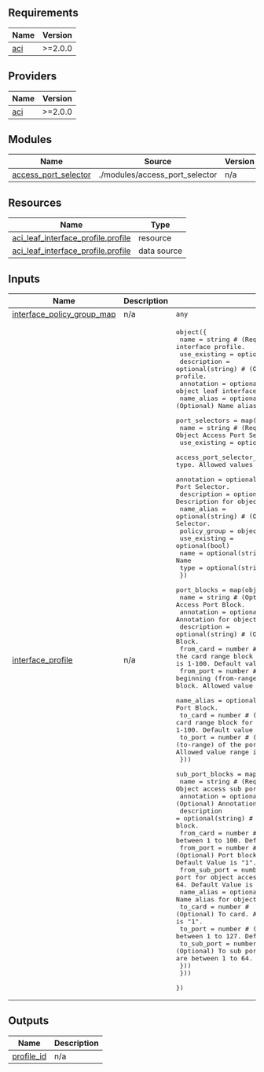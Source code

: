 <!-- BEGIN_TF_DOCS -->
## Requirements

| Name | Version |
|------|---------|
| <a name="requirement_aci"></a> [aci](#requirement\_aci) | >=2.0.0 |

## Providers

| Name | Version |
|------|---------|
| <a name="provider_aci"></a> [aci](#provider\_aci) | >=2.0.0 |

## Modules

| Name | Source | Version |
|------|--------|---------|
| <a name="module_access_port_selector"></a> [access\_port\_selector](#module\_access\_port\_selector) | ./modules/access_port_selector | n/a |

## Resources

| Name | Type |
|------|------|
| [aci_leaf_interface_profile.profile](https://registry.terraform.io/providers/CiscoDevNet/aci/latest/docs/resources/leaf_interface_profile) | resource |
| [aci_leaf_interface_profile.profile](https://registry.terraform.io/providers/CiscoDevNet/aci/latest/docs/data-sources/leaf_interface_profile) | data source |

## Inputs

| Name | Description | Type | Default | Required |
|------|-------------|------|---------|:--------:|
| <a name="input_interface_policy_group_map"></a> [interface\_policy\_group\_map](#input\_interface\_policy\_group\_map) | n/a | `any` | n/a | yes |
| <a name="input_interface_profile"></a> [interface\_profile](#input\_interface\_profile) | n/a | <pre>object({<br>    name          = string # (Required) Name of Object leaf interface profile.<br>    use_existing  = optional(bool)<br>    description   = optional(string) # (Optional) Description for object leaf interface profile.<br>    annotation    = optional(string) # (Optional) Annotation for object leaf interface profile.<br>    name_alias    = optional(string) # (Optional) Name alias for object leaf interface profile.<br>    port_selectors = map(object({<br>      name                      = string # (Required) Name of Object Access Port Selector.<br>      use_existing              = optional(bool)<br>      access_port_selector_type = string # (Required) The host port selector type. Allowed values are "ALL" and "range". Default is "ALL".<br>      annotation                = optional(string) # (Optional) Annotation for object Access Port Selector.<br>      description               = optional(string) # (Optional) Description for object Access Port Selector.<br>      name_alias                = optional(string) # (Optional) Name alias for object Access Port Selector.<br>      policy_group              = object({<br>        use_existing = optional(bool)<br>        name = optional(string) # Interface Policy Group Name<br>        type = optional(string) # "port", "bundle"<br>      })<br>      port_blocks = map(object({<br>        name        = string # (Optional) name of Object Access Port Block.<br>        annotation  = optional(string) # (Optional) Annotation for object Access Port Block.<br>        description = optional(string) # (Optional) Description for object Access Port Block.<br>        from_card   = number # (Optional) The beginning (from-range) of the card range block for the leaf access port block. Allowed value range is 1-100. Default value is "1".<br>        from_port   = number # (Optional) The beginning (from-range) of the port range block for the leaf access port block. Allowed value range is 1-127. Default value is "1".<br>        name_alias  = optional(string) # (Optional) Name alias for object Access Port Block.<br>        to_card     = number # (Optional) The end (to-range) of the card range block for the leaf access port block. Allowed value range is 1-100. Default value is "1".<br>        to_port     = number # (Optional) The end (to-range) of the port range block for the leaf access port block. Allowed value range is 1-127. Default value is "1".<br>      }))<br>      sub_port_blocks = map(object({<br>        name          = string # (Required) Name of Object access sub port block.<br>        annotation    = optional(string) # (Optional) Annotation for object access sub port block.<br>        description   = optional(string) # (Optional) Description for object access sub port block.<br>        from_card     = number # (Optional) From card. Allowed Values are between 1 to 100. Default Value is "1".<br>        from_port     = number # (Optional) Port block from port Allowed Values are between 1 to 127. Default Value is "1".<br>        from_sub_port = number # (Optional) From sub port for object access sub port block. Allowed Values are between 1 to 64. Default Value is "1".<br>        name_alias    = optional(string) # (Optional) Name alias for object access sub port block.<br>        to_card       = number # (Optional) To card. Allowed Values are between 1 to 100. Default Value is "1".<br>        to_port       = number # (Optional) To port. Allowed Values are between 1 to 127. Default Value is "1".<br>        to_sub_port   = number # (Optional) To sub port for object access sub port block. Allowed Values are between 1 to 64. Default Value is "1".<br>      }))<br>    }))<br>  })</pre> | n/a | yes |

## Outputs

| Name | Description |
|------|-------------|
| <a name="output_profile_id"></a> [profile\_id](#output\_profile\_id) | n/a |
<!-- END_TF_DOCS -->